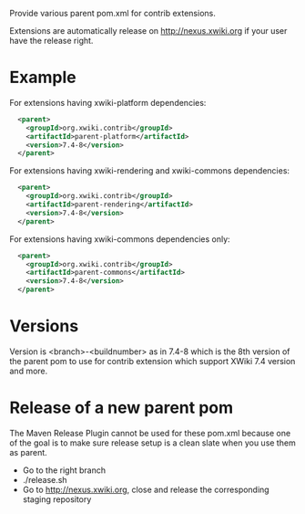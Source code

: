 Provide various parent pom.xml for contrib extensions.

Extensions are automatically release on http://nexus.xwiki.org if your user have the release right.

# Example

For extensions having xwiki-platform dependencies:

```xml
  <parent>
    <groupId>org.xwiki.contrib</groupId>
    <artifactId>parent-platform</artifactId>
    <version>7.4-8</version>
  </parent>
```

For extensions having xwiki-rendering and xwiki-commons dependencies:

```xml
  <parent>
    <groupId>org.xwiki.contrib</groupId>
    <artifactId>parent-rendering</artifactId>
    <version>7.4-8</version>
  </parent>
```

For extensions having xwiki-commons dependencies only:

```xml
  <parent>
    <groupId>org.xwiki.contrib</groupId>
    <artifactId>parent-commons</artifactId>
    <version>7.4-8</version>
  </parent>
```

# Versions

Version is \<branch>-\<buildnumber> as in 7.4-8 which is the 8th version of the parent pom to use for contrib extension which support XWiki 7.4 version and more.

# Release of a new parent pom

The Maven Release Plugin cannot be used for these pom.xml because one of the goal is to make sure release setup is a clean slate when you use them as parent.

* Go to the right branch
* ./release.sh
* Go to http://nexus.xwiki.org, close and release the corresponding staging repository
